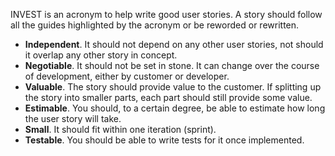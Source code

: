 INVEST is an acronym to help write good user stories. A story should follow all the guides highlighted by the acronym or be reworded or rewritten.

- **Independent**. It should not depend on any other user stories, not should it overlap any other story in concept.
- **Negotiable**. It should not be set in stone. It can change over the course of development, either by customer or developer.
- **Valuable**. The story should provide value to the customer. If splitting up the story into smaller parts, each part should still provide some value.
- **Estimable**. You should, to a certain degree, be able to estimate how long the user story will take.
- **Small**. It should fit within one iteration (sprint).
- **Testable**. You should be able to write tests for it once implemented.
